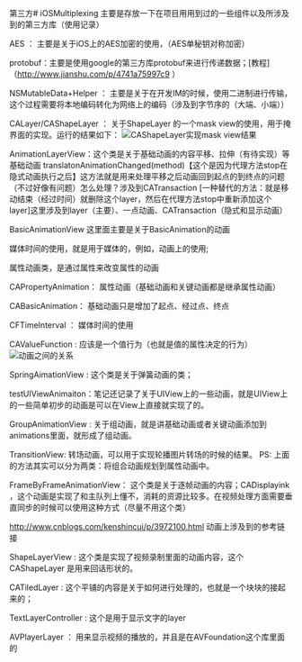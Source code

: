 第三方# iOSMultiplexing 主要是存放一下在项目用用到过的一些组件以及所涉及到的第三方库（使用记录）

AES ： 主要是关于iOS上的AES加密的使用，（AES单秘钥对称加密）

protobuf：主要是使用google的第三方库protobuf来进行传递数据；[教程]（http://www.jianshu.com/p/4741a75997c9 ）

NSMutableData+Helper ： 主要是关于在开发IM的时候，使用二进制进行传输，这个过程需要将本地编码转化为网络上的编码（涉及到字节序的（大端、小端））

CALayer/CAShapeLayer ： 关于ShapeLayer 的一个mask view的使用，用于掩界面的实现。运行的结果如下：
![CAShapeLayer实现mask view结果](https://github.com/helinyu/iOSMultiplexing/blob/master/CALayer/CAShapeLayer/CAShapeLayer/Snip20161227_1.png)

AnimationLayerView：这个类是关于基础动画的内容平移、拉伸（有待实现）等基础动画
translatonAnimationChanged(method)【这个是因为代理方法stop在隐式动画执行之后】这方法就是用来处理平移之后动画回到起点的到终点的问题（不过好像有问题）怎么处理？涉及到CATransaction
[一种替代的方法：就是移动结束（经过时间）就删除这个layer，然后在代理方法stop中重新添加这个layer]这里涉及到layer（主要）、一点动画、CATransaction（隐式和显示动画）

BasicAnimationView 这里面主要是关于BasicAnimation的动画

媒体时间的使用，就是用于媒体的，例如，动画上的使用;

属性动画类，是通过属性来改变属性的动画

CAPropertyAnimation： 属性动画（基础动画和关键动画都是继承属性动画）

CABasicAnimation： 基础动画只是增加了起点、经过点、终点

CFTimeInterval ： 媒体时间的使用

CAValueFunction : 应该是一个值行为（也就是值的属性决定的行为）
![动画之间的关系](https://github.com/helinyu/iOSMultiplexing/blob/master/CALayer/CAShapeLayer/CAShapeLayer/Snip20161229_2.png)

SpringAimationView : 这个类是关于弹簧动画的类；

testUIViewAnimaiton：笔记还记录了关于UIView上的一些动画，就是UIView上的一些简单初步的动画是可以在View上直接就实现了的。

GroupAnimationView : 关于组动画，就是讲基础动画或者关键动画添加到animations里面，就形成了组动画。

TransitionView: 转场动画，可以用于实现轮播图片转场的时候的结果。
PS: 上面的方法其实可以分为两类：将组合动画规划到属性动画中。

FrameByFrameAnimationView： 这个类是关于逐帧动画的内容；CADisplayink ，这个动画是实现了和主队列上懂不，消耗的资源比较多。在视频处理方面需要垂直同步的时候可以使用这种方式（尽量不用这个类）

http://www.cnblogs.com/kenshincui/p/3972100.html 
动画上涉及到的参考链接

ShapeLayerView : 这个类是实现了视频录制里面的动画内容，这个CAShapeLayer 是用来回话形状的。

CATiledLayer : 这个平铺的内容是关于如何进行处理的，也就是一个块块的接起来的；

TextLayerController : 这个是用于显示文字的layer

AVPlayerLayer ： 用来显示视频的播放的，并且是在AVFoundation这个库里面的

